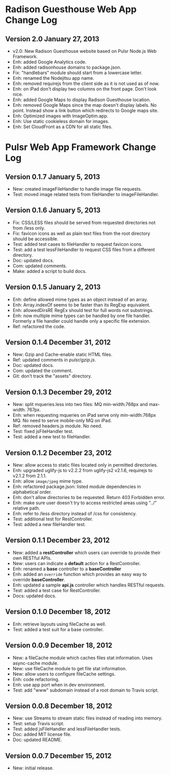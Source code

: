 # Radison Guesthouse Web App Change Log

## Version 2.0 January 27, 2013

- v2.0: New Radison Guesthouse website based on Pulsr Node.js Web Framework.
- Enh: added Google Analytics code.
- Enh: added radisonhouse domains to package.json.
- Fix: "handlebars" module should start from a lowercase letter.
- Enh: renamed the Nodejitsu app name.
- Enh: removed requirejs from the client side as it is not used as of now.
- Enh: on iPad don't display two columns on the front page. Don't look nice.
- Enh: added Google Maps to display Radison Guesthouse location.
- Enh: removed Google Maps since the map doesn't display labels. No point. Instead show a link button which redirects to Google maps site.
- Enh: Optimized images with ImageOptim.app.
- Enh: Use static cookieless domain for images.
- Enh: Set CloudFront as a CDN for all static files.

# Pulsr Web App Framework Change Log

## Version 0.1.7 January 5, 2013

- New: created imageFileHandler to handle image file requests.
- Test: moved image related tests from fileHandler to imageFileHandler.

## Version 0.1.6 January 5, 2013

- Fix: CSS/LESS files should be served from requested directories not from /less only.
- Fix: favicon icons as well as plain text files from the root directory should be accessible.
- Test: added test cases to fileHandler to request favicon icons.
- Test: add a test lessFileHandler to request CSS files from a different directory.
- Doc: updated docs.
- Com: updated comments.
- Make: added a script to build docs.

## Version 0.1.5 January 2, 2013

- Enh: define allowed mime types as an object instead of an array.
- Enh: Array.indexOf seems to be faster than its RegExp equivalent.
- Enh: allowedDirsRE RegEx should test for full words not substrings.
- Enh: now multiple mime types can be handled by one file handler. Formerly a file handler could handle only a specific file extension.
- Ref: refactored the code.

## Version 0.1.4 December 31, 2012

- New: Gzip and Cache-enable static HTML files.
- Ref: updated comments in *pulsr/gzip.js*.
- Doc: updated docs.
- Com: updated the comment.
- Git: don't track the "assets" directory.

## Version 0.1.3 December 29, 2012

- New: split mqueries.less into two files: MQ min-width:768px and max-width: 767px.
- Enh: when requesting mqueries on iPad serve only min-width:768px MQ. No need to serve mobile-only MQ on iPad.
- Ref: removed headers.js module. No need.
- Test: fixed jsFileHandler test.
- Test: added a new test to fileHandler.

## Version 0.1.2 December 23, 2012

- New: allow access to static files located only in permitted directories.
- Enh: upgraded uglify-js to v2.2.2 from uglify-js2 v2.1.6, requirejs to v2.1.2 from 2.1.1.
- Enh: allow `image/jpeg` mime type.
- Enh: refactored package.json: listed module dependencies in alphabetical order.
- Enh: don't allow directories to be requested. Return 403 Forbidden error.
- Enh: make sure user doesn't try to access restricted areas using "../" relative path.
- Enh: refer to /less directory instead of /css for consistency.
- Test: additional test for RestController.
- Test: added a new fileHandler test.

## Version 0.1.1 December 23, 2012

- New: added a **restController** which users can override to provide their own RESTful APIs.
- New: users can indicate a **default** action for a RestController.
- Enh: renamed a **base** controller to a **baseController**
- Enh: added an `override` function which provides an easy way to override **baseController**.
- Enh: updated a sample **api.js** controller which handles RESTful requests.
- Test: added a test case for RestController.
- Docs: updated docs.

## Version 0.1.0 December 18, 2012

- Enh: retrieve layouts using fileCache as well.
- Test: added a test suit for a base controller.

## Version 0.0.9 December 18, 2012

- New: a fileCache module which caches files stat information. Uses async-cache module.
- New: use fileCache module to get file stat information.
- New: allow users to configure fileCache settings.
- Enh: code refactoring.
- Enh: use app port when in dev environment.
- Test: add "www" subdomain instead of a root domain to Travis script.

## Version 0.0.8 December 18, 2012

- New: use Streams to stream static files instead of reading into memory.
- Test: setup Travis script.
- Test: added jsFileHandler and lessFileHandler tests.
- Doc: added MIT license file.
- Doc: updated README.

## Version 0.0.7 December 15, 2012

- New: initial release.